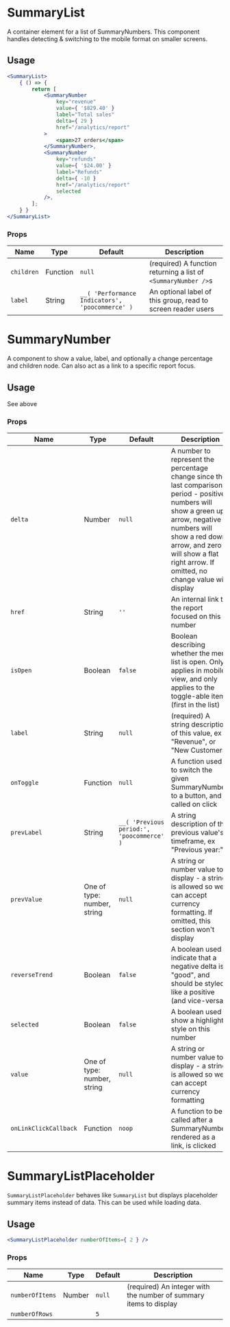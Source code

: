 SummaryList
===

A container element for a list of SummaryNumbers. This component handles detecting & switching to the mobile format on smaller screens.

## Usage

```jsx
<SummaryList>
	{ () => {
		return [
			<SummaryNumber
				key="revenue"
				value={ '$829.40' }
				label="Total sales"
				delta={ 29 }
				href="/analytics/report"
			>
				<span>27 orders</span>
			</SummaryNumber>,
			<SummaryNumber
				key="refunds"
				value={ '$24.00' }
				label="Refunds"
				delta={ -10 }
				href="/analytics/report"
				selected
			/>,
		];
	} }
</SummaryList>
```

### Props

Name | Type | Default | Description
--- | --- | --- | ---
`children` | Function | `null` | (required) A function returning a list of `<SummaryNumber />`s
`label` | String | `__( 'Performance Indicators', 'poocommerce' )` | An optional label of this group, read to screen reader users


SummaryNumber
===

A component to show a value, label, and optionally a change percentage and children node. Can also act as a link to a specific report focus.

## Usage

See above

### Props

Name | Type | Default | Description
--- | --- | --- | ---
`delta` | Number | `null` | A number to represent the percentage change since the last comparison period - positive numbers will show a green up arrow, negative numbers will show a red down arrow, and zero will show a flat right arrow. If omitted, no change value will display
`href` | String | `''` | An internal link to the report focused on this number
`isOpen` | Boolean | `false` | Boolean describing whether the menu list is open. Only applies in mobile view, and only applies to the toggle-able item (first in the list)
`label` | String | `null` | (required) A string description of this value, ex "Revenue", or "New Customers"
`onToggle` | Function | `null` | A function used to switch the given SummaryNumber to a button, and called on click
`prevLabel` | String | `__( 'Previous period:', 'poocommerce' )` | A string description of the previous value's timeframe, ex "Previous year:"
`prevValue` | One of type: number, string | `null` | A string or number value to display - a string is allowed so we can accept currency formatting. If omitted, this section won't display
`reverseTrend` | Boolean | `false` | A boolean used to indicate that a negative delta is "good", and should be styled like a positive (and vice-versa)
`selected` | Boolean | `false` | A boolean used to show a highlight style on this number
`value` | One of type: number, string | `null` | A string or number value to display - a string is allowed so we can accept currency formatting
`onLinkClickCallback` | Function | `noop` | A function to be called after a SummaryNumber, rendered as a link, is clicked


SummaryListPlaceholder
===

`SummaryListPlaceholder` behaves like `SummaryList` but displays placeholder summary items instead of data. This can be used while loading data.

## Usage

```jsx
<SummaryListPlaceholder numberOfItems={ 2 } />
```

### Props

Name | Type | Default | Description
--- | --- | --- | ---
`numberOfItems` | Number | `null` | (required) An integer with the number of summary items to display
`numberOfRows` |  | `5` | 
